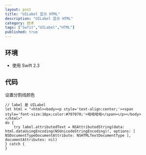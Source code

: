 ```yaml
---
layout: post
title: "UILabel 显示 HTML"
description: "UILabel 显示 HTML"
category: 技术
tags: ["Swfit","UILabel","HTML"]
published: true
---
```


## 环境

*   使用 Swift 2.3

## 代码

设置分割线颜色

<pre><code class="language-swift">// label 是 UILabel
let html = "&lt;html&gt;&lt;body&gt;&lt;p style=&#x27;text-align:center;&#x27;&gt;&lt;span style=&#x27;font-size:16px;color:#707070;&#x27;&gt;哈哈哈哈&lt;/span&gt;&lt;/p&gt;&lt;/body&gt;&lt;/html&gt;"
do {
    try label.attributedText = NSAttributedString(data: html.dataUsingEncoding(NSUnicodeStringEncoding)!, options: [ NSDocumentTypeDocumentAttribute: NSHTMLTextDocumentType ], documentAttributes: nil)
} catch {
}
</code></pre>